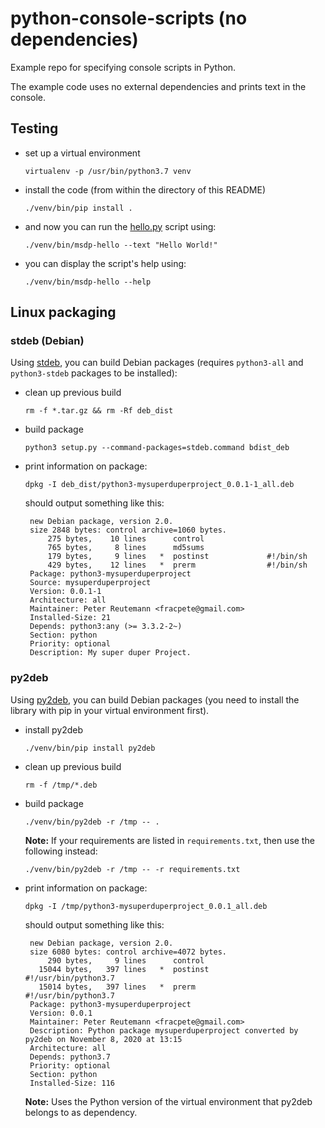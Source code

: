 # python-console-scripts (no dependencies)
Example repo for specifying console scripts in Python.

The example code uses no external dependencies and prints text in the console.


## Testing

* set up a virtual environment

  ```
  virtualenv -p /usr/bin/python3.7 venv
  ```

* install the code (from within the directory of this README)

  ```
  ./venv/bin/pip install .
  ```

* and now you can run the [hello.py](src/msdp/hello.py) script using:

  ```
  ./venv/bin/msdp-hello --text "Hello World!"
  ```

* you can display the script's help using:

  ```
  ./venv/bin/msdp-hello --help
  ```

## Linux packaging

### stdeb (Debian)

Using [stdeb](https://github.com/astraw/stdeb), you can build Debian packages 
(requires `python3-all` and `python3-stdeb` packages to be installed):

* clean up previous build

  ```commandline
  rm -f *.tar.gz && rm -Rf deb_dist
  ```

* build package

  ```commandline
  python3 setup.py --command-packages=stdeb.command bdist_deb
  ```

* print information on package:

  ```commandline
  dpkg -I deb_dist/python3-mysuperduperproject_0.0.1-1_all.deb
  ```
  
  should output something like this:
  
  ```commandline
   new Debian package, version 2.0.
   size 2848 bytes: control archive=1060 bytes.
       275 bytes,    10 lines      control              
       765 bytes,     8 lines      md5sums              
       179 bytes,     9 lines   *  postinst             #!/bin/sh
       429 bytes,    12 lines   *  prerm                #!/bin/sh
   Package: python3-mysuperduperproject
   Source: mysuperduperproject
   Version: 0.0.1-1
   Architecture: all
   Maintainer: Peter Reutemann <fracpete@gmail.com>
   Installed-Size: 21
   Depends: python3:any (>= 3.3.2-2~)
   Section: python
   Priority: optional
   Description: My super duper Project.
  ```

### py2deb

Using [py2deb](https://py2deb.readthedocs.io/en/latest/readme.html), you can
build Debian packages (you need to install the library with pip in your virtual
environment first).

* install py2deb

  ```commandline
  ./venv/bin/pip install py2deb
  ```

* clean up previous build

  ```commandline
  rm -f /tmp/*.deb
  ```

* build package 

  ```commandline
  ./venv/bin/py2deb -r /tmp -- .
  ```
  
  **Note:** If your requirements are listed in `requirements.txt`, then use the
  following instead:
  
  ```commandline
  ./venv/bin/py2deb -r /tmp -- -r requirements.txt
  ```

* print information on package:

  ```commandline
  dpkg -I /tmp/python3-mysuperduperproject_0.0.1_all.deb
  ```
  
  should output something like this:
  
  ```commandline
   new Debian package, version 2.0.
   size 6080 bytes: control archive=4072 bytes.
       290 bytes,     9 lines      control              
     15044 bytes,   397 lines   *  postinst             #!/usr/bin/python3.7
     15014 bytes,   397 lines   *  prerm                #!/usr/bin/python3.7
   Package: python3-mysuperduperproject
   Version: 0.0.1
   Maintainer: Peter Reutemann <fracpete@gmail.com>
   Description: Python package mysuperduperproject converted by py2deb on November 8, 2020 at 13:15
   Architecture: all
   Depends: python3.7
   Priority: optional
   Section: python
   Installed-Size: 116
  ```

  **Note:** Uses the Python version of the virtual environment that py2deb belongs to
  as dependency.
  